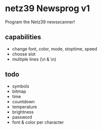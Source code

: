 # netz39 Newsprog v1

Program the Netz39 newsscanner!

## capabilities
* change font, color, mode, stoptime, speed
* choose slot
* multiple lines (\n & \\n)

## todo
* symbols
* bitmap
* time
* countdown
* temperature
* brightness
* password
* font & color per character
